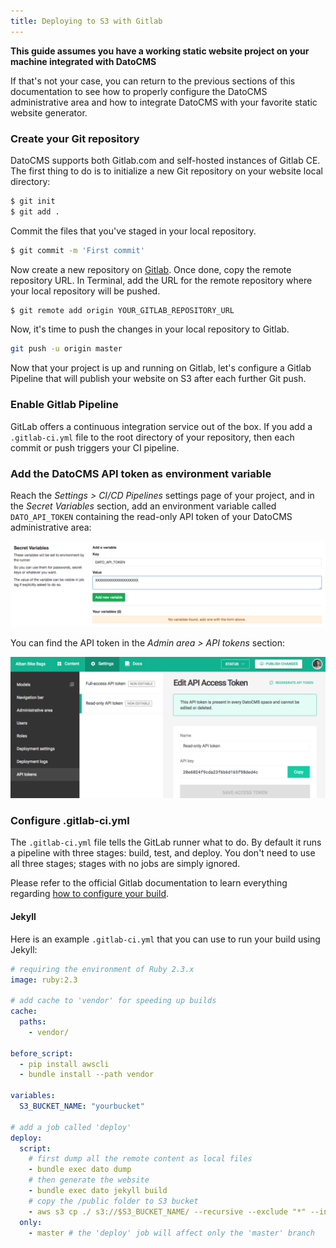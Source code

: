 ```yaml
---
title: Deploying to S3 with Gitlab
---
```


**This guide assumes you have a working static website project on your machine integrated with DatoCMS**

If that's not your case, you can return to the previous sections of this documentation to see how to properly configure the DatoCMS administrative area and how to integrate DatoCMS with your favorite static website generator. 

### Create your Git repository

DatoCMS supports both Gitlab.com and self-hosted instances of Gitlab CE. The first thing to do is to initialize a new Git repository on your website local directory:

```bash
$ git init
$ git add .
```

Commit the files that you've staged in your local repository.

```bash
$ git commit -m 'First commit'
```

Now create a new repository on [Gitlab](https://gitlab.com/projects/new). Once done, copy the remote repository URL. In Terminal, add the URL for the remote repository where your local repository will be pushed.

```bash
$ git remote add origin YOUR_GITLAB_REPOSITORY_URL
```

Now, it's time to push the changes in your local repository to Gitlab.

```bash
git push -u origin master
```

Now that your project is up and running on Gitlab, let's configure a Gitlab Pipeline that will publish your website on S3 after each further Git push.

### Enable Gitlab Pipeline

GitLab offers a continuous integration service out of the box. If you add a `.gitlab-ci.yml` file to the root directory of your repository, then each commit or push triggers your CI pipeline.

### Add the DatoCMS API token as environment variable

Reach the *Settings > CI/CD Pipelines* settings page of your project, and in the *Secret Variables* section, add an environment variable called `DATO_API_TOKEN` containing the read-only API token of your DatoCMS administrative area:

![foo](../../images/gitlab/env.png)

You can find the API token in the *Admin area > API tokens* section:

![foo](../../images/api-token.png)

### Configure .gitlab-ci.yml

The `.gitlab-ci.yml` file tells the GitLab runner what to do. By default it runs
a pipeline with three stages: build, test, and deploy. You don't need to
use all three stages; stages with no jobs are simply ignored.

Please refer to the official Gitlab documentation to learn everything regarding [how to configure your build](https://gitlab.com/help/ci/quick_start/README).

#### Jekyll

Here is an example `.gitlab-ci.yml` that you can use to run your build using Jekyll:

```yaml
# requiring the environment of Ruby 2.3.x
image: ruby:2.3

# add cache to 'vendor' for speeding up builds
cache:
  paths: 
    - vendor/

before_script:
  - pip install awscli
  - bundle install --path vendor

variables:
  S3_BUCKET_NAME: "yourbucket"

# add a job called 'deploy'
deploy:
  script:
    # first dump all the remote content as local files
    - bundle exec dato dump
    # then generate the website
    - bundle exec dato jekyll build
    # copy the /public folder to S3 bucket
    - aws s3 cp ./ s3://$S3_BUCKET_NAME/ --recursive --exclude "*" --include "*.html"
  only:
    - master # the 'deploy' job will affect only the 'master' branch
```

